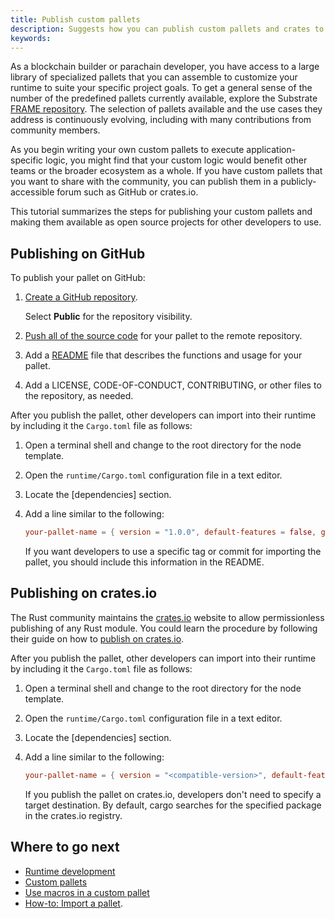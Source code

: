 ```yaml
---
title: Publish custom pallets
description: Suggests how you can publish custom pallets and crates to make them available to the broader community.
keywords:
---
```


As a blockchain builder or parachain developer, you have access to a large library of specialized pallets that you can assemble to customize your runtime to suite your specific project goals.
To get a general sense of the number of the predefined pallets currently available, explore the Substrate [FRAME repository](https://github.com/paritytech/substrate/tree/master/frame).
The selection of pallets available and the use cases they address is continuously evolving, including with many contributions from community members.

As you begin writing your own custom pallets to execute application-specific logic, you might find that your custom logic would benefit other teams or the broader ecosystem as a whole.
If you have custom pallets that you want to share with the community, you can publish them in a publicly-accessible forum such as GitHub or crates.io.

This tutorial summarizes the steps for publishing your custom pallets and making them available as open source projects for other developers to use.

## Publishing on GitHub

To publish your pallet on GitHub:

1. [Create a GitHub repository](https://help.github.com/en/articles/create-a-repo).

   Select **Public** for the repository visibility.

1. [Push all of the source code](https://help.github.com/en/articles/pushing-to-a-remote) for your pallet to the remote repository.

1. Add a [README](https://docs.github.com/en/repositories/managing-your-repositorys-settings-and-features/customizing-your-repository/about-readmes) file that describes the functions and usage for your pallet.

1. Add a LICENSE, CODE-OF-CONDUCT, CONTRIBUTING, or other files to the repository, as needed.

After you publish the pallet, other developers can import into their runtime by including it the `Cargo.toml` file as follows:

1. Open a terminal shell and change to the root directory for the node template.

1. Open the `runtime/Cargo.toml` configuration file in a text editor.

1. Locate the [dependencies] section.

1. Add a line similar to the following:

   ```toml
   your-pallet-name = { version = "1.0.0", default-features = false, git = "https://github.com/<your-organization-name>/<your-pallet-repo-name>", branch = "<default-or-specific-branch-name" }
   ```

   If you want developers to use a specific tag or commit for importing the pallet, you should include this information in the README.

## Publishing on crates.io

The Rust community maintains the [crates.io](https://crates.io/) website to allow permissionless publishing of any Rust module.
You could learn the procedure by following their guide on how to [publish on crates.io](https://doc.rust-lang.org/cargo/reference/publishing.html).

After you publish the pallet, other developers can import into their runtime by including it the `Cargo.toml` file as follows:

1. Open a terminal shell and change to the root directory for the node template.

1. Open the `runtime/Cargo.toml` configuration file in a text editor.

1. Locate the [dependencies] section.

1. Add a line similar to the following:

   ```toml
   your-pallet-name = { version = "<compatible-version>", default-features = false }
   ```

   If you publish the pallet on crates.io, developers don't need to specify a target destination.
   By default, cargo searches for the specified package in the crates.io registry.

## Where to go next

- [Runtime development](/fundamentals/runtime-intro/)
- [Custom pallets](/build/custom-pallets/)
- [Use macros in a custom pallet](/tutorials/work-with-pallets/use-macros-in-a-custom-pallet/)
- [How-to: Import a pallet](/reference/how-to-guides/basics/import-a-pallet/).
